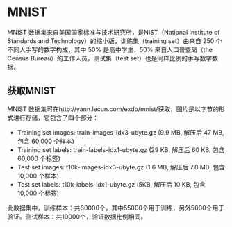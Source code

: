 # MNIST

MNIST 数据集来自美国国家标准与技术研究所，是NIST（National Institute of Standards and Technology）的缩小版，训练集（training set）由来自 250 个不同人手写的数字构成，其中 50% 是高中学生，50% 来自人口普查局（the Census Bureau）的工作人员，测试集（test set）也是同样比例的手写数字数据。  



## 获取MNIST

MNIST 数据集可在http://yann.lecun.com/exdb/mnist/获取，图片是以字节的形式进行存储，它包含了四个部分：

* Training set images: train-images-idx3-ubyte.gz (9.9 MB, 解压后 47 MB, 包含 60,000 个样本)
* Training set labels: train-labels-idx1-ubyte.gz (29 KB, 解压后 60 KB, 包含 60,000 个标签)
* Test set images: t10k-images-idx3-ubyte.gz (1.6 MB, 解压后 7.8 MB, 包含 10,000 个样本)
* Test set labels: t10k-labels-idx1-ubyte.gz (5KB, 解压后 10 KB, 包含 10,000 个标签)

此数据集中，训练样本：共60000个，其中55000个用于训练，另外5000个用于验证。测试样本：共10000个，验证数据比例相同。

